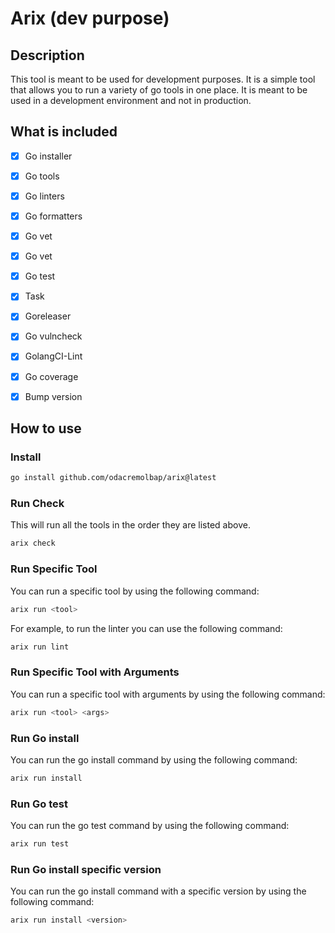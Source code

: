 # Arix (dev purpose)

## Description

This tool is meant to be used for development purposes. It is a simple tool that allows you to run a variety of go tools in one place. It is meant to be used in a development environment and not in production.


## What is included

- [x] Go installer
- [x] Go tools
- [x] Go linters
- [x] Go formatters
- [x] Go vet
- [x] Go vet
- [x] Go test
- [x] Task
- [x] Goreleaser
- [x] Go vulncheck
- [x] GolangCI-Lint
- [x] Go coverage
- [x] Bump version


## How to use

### Install

```bash
go install github.com/odacremolbap/arix@latest
```

### Run Check

This will run all the tools in the order they are listed above.

```bash
arix check
```

### Run Specific Tool

You can run a specific tool by using the following command:

```bash
arix run <tool>
```

For example, to run the linter you can use the following command:

```bash
arix run lint
```

### Run Specific Tool with Arguments

You can run a specific tool with arguments by using the following command:

```bash
arix run <tool> <args>
```

### Run Go install

You can run the go install command by using the following command:

```bash
arix run install
```

### Run Go test

You can run the go test command by using the following command:

```bash
arix run test
```

### Run Go install specific version

You can run the go install command with a specific version by using the following command:

```bash
arix run install <version>
```
